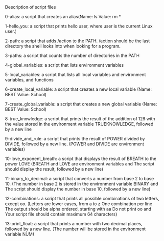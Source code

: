 Description of script files

0-alias: a script that creates an alias(Name: ls Value: rm *

1-hello_you: a script that prints hello user, where user is the current Linux user.)

2-path: a script that adds /action to the PATH. /action should be the last directory the shell looks into when looking for a program.

3-paths: a script that counts the number of directories in the PATH

4-global_variables: a script that lists environment variables

5-local_variables: a script that lists all local variables and environment variables, and functions

6-create_local_variable: a script that creates a new local variable (Name: BEST
Value: School)

7-create_global_variable: a script that creates a new global variable (Name: BEST Value: School)

8-true_knowledge: a script that prints the result of the addition of 128 with the value stored in the environment variable TRUEKNOWLEDGE, followed by a new line

9-divide_and_rule: a script that prints the result of POWER divided by DIVIDE, followed by a new line. (POWER and DIVIDE are environment variables)

10-love_exponent_breath: a script that displays the result of BREATH to the power LOVE (BREATH and LOVE are environment variables and The script should display the result, followed by a new line)

11-binary_to_decimal: a script that converts a number from base 2 to base 10. (The number in base 2 is stored in the environment variable BINARY and The script should display the number in base 10, followed by a new line)

12-combinations: a script that prints all possible combinations of two letters, except oo.
(Letters are lower cases, from a to z
One combination per line
The output should be alpha ordered, starting with aa
Do not print oo and Your script file should contain maximum 64 characters)

13-print_float: a script that prints a number with two decimal places, followed by a new line. (The number will be stored in the environment variable NUM)
